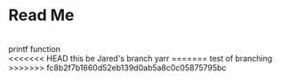 <h1>Read Me</h1>
<br>
printf function
<br>
<<<<<<< HEAD
this be Jared's branch yarr
=======
test of branching
>>>>>>> fc8b2f7b1660d52eb139d0ab5a8c0c05875795bc
